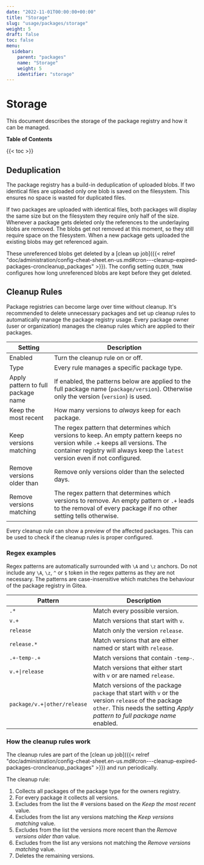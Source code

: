 ```yaml
---
date: "2022-11-01T00:00:00+00:00"
title: "Storage"
slug: "usage/packages/storage"
weight: 5
draft: false
toc: false
menu:
  sidebar:
    parent: "packages"
    name: "Storage"
    weight: 5
    identifier: "storage"
---
```


# Storage

This document describes the storage of the package registry and how it can be managed.

**Table of Contents**

{{< toc >}}

## Deduplication

The package registry has a build-in deduplication of uploaded blobs.
If two identical files are uploaded only one blob is saved on the filesystem.
This ensures no space is wasted for duplicated files.

If two packages are uploaded with identical files, both packages will display the same size but on the filesystem they require only half of the size.
Whenever a package gets deleted only the references to the underlaying blobs are removed.
The blobs get not removed at this moment, so they still require space on the filesystem.
When a new package gets uploaded the existing blobs may get referenced again.

These unreferenced blobs get deleted by a [clean up job]({{< relref "doc/administration/config-cheat-sheet.en-us.md#cron---cleanup-expired-packages-croncleanup_packages" >}}).
The config setting `OLDER_THAN` configures how long unreferenced blobs are kept before they get deleted.

## Cleanup Rules

Package registries can become large over time without cleanup.
It's recommended to delete unnecessary packages and set up cleanup rules to automatically manage the package registry usage.
Every package owner (user or organization) manages the cleanup rules which are applied to their packages.

|Setting|Description|
|-|-|
|Enabled|Turn the cleanup rule on or off.|
|Type|Every rule manages a specific package type.|
|Apply pattern to full package name|If enabled, the patterns below are applied to the full package name (`package/version`). Otherwise only the version (`version`) is used.|
|Keep the most recent|How many versions to *always* keep for each package.|
|Keep versions matching|The regex pattern that determines which versions to keep. An empty pattern keeps no version while `.+` keeps all versions. The container registry will always keep the `latest` version even if not configured.|
|Remove versions older than|Remove only versions older than the selected days.|
|Remove versions matching|The regex pattern that determines which versions to remove. An empty pattern or `.+` leads to the removal of every package if no other setting tells otherwise.|

Every cleanup rule can show a preview of the affected packages.
This can be used to check if the cleanup rules is proper configured.

### Regex examples

Regex patterns are automatically surrounded with `\A` and `\z` anchors.
Do not include any `\A`, `\z`, `^` or `$` token in the regex patterns as they are not necessary.
The patterns are case-insensitive which matches the behaviour of the package registry in Gitea.

|Pattern|Description|
|-|-|
|`.*`|Match every possible version.|
|`v.+`|Match versions that start with `v`.|
|`release`|Match only the version `release`.|
|`release.*`|Match versions that are either named or start with `release`.|
|`.+-temp-.+`|Match versions that contain `-temp-`.|
|`v.+\|release`|Match versions that either start with `v` or are named `release`.|
|`package/v.+\|other/release`|Match versions of the package `package` that start with `v` or the version `release` of the package `other`. This needs the setting *Apply pattern to full package name* enabled.|

### How the cleanup rules work

The cleanup rules are part of the [clean up job]({{< relref "doc/administration/config-cheat-sheet.en-us.md#cron---cleanup-expired-packages-croncleanup_packages" >}}) and run periodically.

The cleanup rule:

1. Collects all packages of the package type for the owners registry.
1. For every package it collects all versions.
1. Excludes from the list the # versions based on the *Keep the most recent* value.
1. Excludes from the list any versions matching the *Keep versions matching* value.
1. Excludes from the list the versions more recent than the *Remove versions older than* value.
1. Excludes from the list any versions not matching the *Remove versions matching* value.
1. Deletes the remaining versions.
